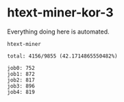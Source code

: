 # htext-miner-kor-3

Everything doing here is automated.

```
htext-miner

total: 4156/9855 (42.1714865550482%)

job0: 752
job1: 872
job2: 817
job3: 896
job4: 819
```